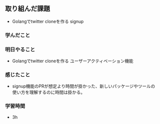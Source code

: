 ## 取り組んだ課題
- Golangでtwitter cloneを作る  signup

### 学んだこと


### 明日やること
- Golangでtwitter cloneを作る ユーザーアクティベーション機能


### 感じたこと
- signup機能のPRが想定より時間が掛かった、新しいパッケージやツールの使い方を理解するのに時間は掛かる。

### 学習時間
- 3h